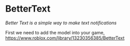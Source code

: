 # BetterText
*Better Text is a simple way to make text notifications*

First we need to add the model into your game, https://www.roblox.com/library/13230356385/BetterText
